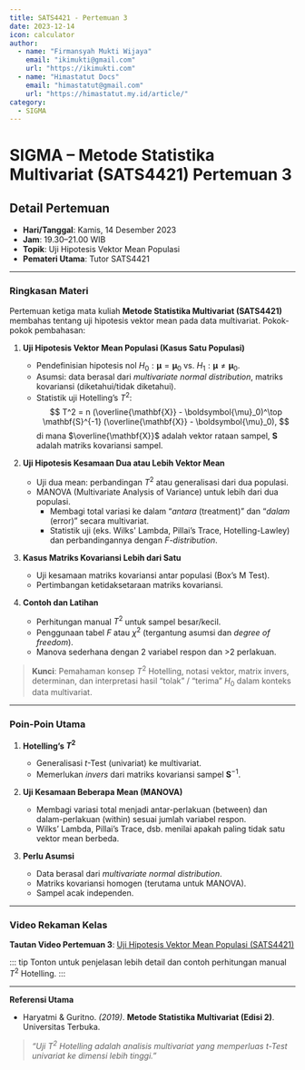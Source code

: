 ```yaml
--- 
title: SATS4421 - Pertemuan 3
date: 2023-12-14
icon: calculator
author:
  - name: "Firmansyah Mukti Wijaya"
    email: "ikimukti@gmail.com"
    url: "https://ikimukti.com"
  - name: "Himastatut Docs"
    email: "himastatut@gmail.com"
    url: "https://himastatut.my.id/article/"
category:
  - SIGMA
--- 
```


# SIGMA – Metode Statistika Multivariat (SATS4421) Pertemuan 3

## Detail Pertemuan

- **Hari/Tanggal**: Kamis, 14 Desember 2023  
- **Jam**: 19.30–21.00 WIB  
- **Topik**: Uji Hipotesis Vektor Mean Populasi  
- **Pemateri Utama**: Tutor SATS4421

--- 

### Ringkasan Materi

Pertemuan ketiga mata kuliah **Metode Statistika Multivariat (SATS4421)** membahas tentang uji hipotesis vektor mean pada data multivariat. Pokok-pokok pembahasan:

1. **Uji Hipotesis Vektor Mean Populasi (Kasus Satu Populasi)**  
   - Pendefinisian hipotesis nol $H_0: \boldsymbol{\mu} = \boldsymbol{\mu}_0$ vs. $H_1: \boldsymbol{\mu} \neq \boldsymbol{\mu}_0$.  
   - Asumsi: data berasal dari *multivariate normal distribution*, matriks kovariansi (diketahui/tidak diketahui).  
   - Statistik uji Hotelling’s $T^2$:  
     $$
     T^2 = n (\overline{\mathbf{X}} - \boldsymbol{\mu}_0)^\top \mathbf{S}^{-1} (\overline{\mathbf{X}} - \boldsymbol{\mu}_0),
     $$
     di mana $\overline{\mathbf{X}}$ adalah vektor rataan sampel, $\mathbf{S}$ adalah matriks kovariansi sampel.  

2. **Uji Hipotesis Kesamaan Dua atau Lebih Vektor Mean**  
   - Uji dua mean: perbandingan $T^2$ atau generalisasi dari dua populasi.  
   - MANOVA (Multivariate Analysis of Variance) untuk lebih dari dua populasi.  
     - Membagi total variasi ke dalam “*antara* (treatment)” dan “*dalam* (error)” secara multivariat.  
     - Statistik uji (eks. Wilks' Lambda, Pillai’s Trace, Hotelling-Lawley) dan perbandingannya dengan *F-distribution*.

3. **Kasus Matriks Kovariansi Lebih dari Satu**  
   - Uji kesamaan matriks kovariansi antar populasi (Box’s M Test).  
   - Pertimbangan ketidaksetaraan matriks kovariansi.

4. **Contoh dan Latihan**  
   - Perhitungan manual $T^2$ untuk sampel besar/kecil.  
   - Penggunaan tabel $F$ atau $\chi^2$ (tergantung asumsi dan *degree of freedom*).  
   - Manova sederhana dengan 2 variabel respon dan >2 perlakuan.

> **Kunci**: Pemahaman konsep $T^2$ Hotelling, notasi vektor, matrix invers, determinan, dan interpretasi hasil “tolak” / “terima” $H_0$ dalam konteks data multivariat.

--- 

### Poin-Poin Utama

1. **Hotelling’s $T^2$**  
   - Generalisasi $t$-Test (univariat) ke multivariat.  
   - Memerlukan *invers* dari matriks kovariansi sampel $\mathbf{S}^{-1}$.  

2. **Uji Kesamaan Beberapa Mean (MANOVA)**  
   - Membagi variasi total menjadi antar-perlakuan (between) dan dalam-perlakuan (within) sesuai jumlah variabel respon.  
   - Wilks’ Lambda, Pillai’s Trace, dsb. menilai apakah paling tidak satu vektor mean berbeda.

3. **Perlu Asumsi**  
   - Data berasal dari *multivariate normal distribution*.  
   - Matriks kovariansi homogen (terutama untuk MANOVA).  
   - Sampel acak independen.

--- 

### Video Rekaman Kelas

**Tautan Video Pertemuan 3**: [Uji Hipotesis Vektor Mean Populasi (SATS4421)](https://www.youtube.com/watch?v=jyMNUMEn7-s)

<VidStack
  src="https://www.youtube.com/watch?v=jyMNUMEn7-s"
  title="SIGMA - Pengantar Statistika Matematis I (SATS4410) Pertemuan 3"
/>

::: tip
Tonton untuk penjelasan lebih detail dan contoh perhitungan manual $T^2$ Hotelling.
:::

--- 

**Referensi Utama**  
- Haryatmi & Guritno. *(2019)*. **Metode Statistika Multivariat (Edisi 2)**. Universitas Terbuka.

> *“Uji $T^2$ Hotelling adalah analisis multivariat yang memperluas $t$-Test univariat ke dimensi lebih tinggi.”*

